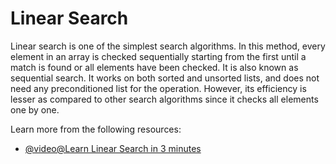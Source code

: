 # Linear Search

Linear search is one of the simplest search algorithms. In this method, every element in an array is checked sequentially starting from the first until a match is found or all elements have been checked. It is also known as sequential search. It works on both sorted and unsorted lists, and does not need any preconditioned list for the operation. However, its efficiency is lesser as compared to other search algorithms since it checks all elements one by one.

Learn more from the following resources:

- [@video@Learn Linear Search in 3 minutes](https://www.youtube.com/watch?v=246V51AWwZM)
